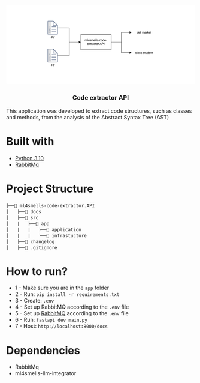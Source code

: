 <div align="center" >
    <img src="docs/img/background.png" width="600px" style="border-radius:1%;"/>
    </br>
    <h3>Code extractor API</h3>
</div>


This application was developed to extract code structures, such as classes and methods, from the analysis of the Abstract Syntax Tree (AST)


# Built with
* [Python 3.10](https://www.python.org/downloads/release/python-3100/)
* [RabbitMq](https://www.rabbitmq.com/)


# Project Structure

```
├──📁 ml4smells-code-extractor.API
│   ├──📁 docs
│   ├──📁 src
│   |   ├──📁 app
│   |   |   ├──📁 application
│   |   |   └──📁 infrastucture
│   ├──📄 changelog
│   ├──📄 .gitignore

```

# How to run?

* 1 - Make sure you are in the `app` folder
* 2 - Run: `pip install -r requirements.txt`
* 3 - Create: `.env`
* 4 - Set up RabbitMQ according to the `.env` file
* 5 - Set up [RabbitMQ](https://www.rabbitmq.com/docs/download) according to the `.env` file
* 6 - Run: `fastapi dev main.py`
* 7 - Host: `http://localhost:8000/docs`


# Dependencies

* RabbitMq
* ml4smells-llm-integrator